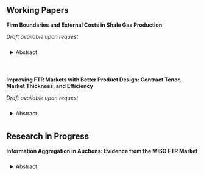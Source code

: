 <!-- ---
title: Research in progress
--- -->


&nbsp;

## Working Papers

__Firm Boundaries and External Costs in Shale Gas Production__

*Draft available upon request*

<details>
<summary style="padding: 10px; border-radius: 5px; cursor: pointer;">Abstract</summary>

> Shale gas production is highly decentralized, complicating efforts to address the local environmental impacts of fracking. Motivated by this, I analyze optimal environmental regulation when firm boundaries are relevant to external costs. I focus on the market for fracking wastewater in Pennsylvania. In this setting, firms transport wastewater long distances by truck to avoid market exchange, exacerbating greenhouse gas emissions, air pollution, and spill risk. Exploiting regulatory data on firms' insourcing and outsourcing decisions, I embed frictions at the firm boundary in an empirical model of wastewater management. I show that augmenting a simple uniform tax on trucking with outsourcing subsidies can reduce social costs by up to 64% of private trucking costs if frictions at the firm boundary are viewed as internalities. Otherwise, a uniform tax is socially optimal, and results in external costs that are 14% lower. My findings highlight two distinct inference problems for a Pigouvian regulator: the problem of inferring transaction costs, and the problem of assessing their welfare-relevance.

</details>


&nbsp;

__Improving FTR Markets with Better Product Design: Contract Tenor, Market Thickness, and Efficiency__

*Draft available upon request*

<details>
<summary style="padding: 10px; border-radius: 5px; cursor: pointer;">Abstract</summary>

> Financial transmission rights (FTRs) are an important class of contracts in decentralized energy markets. This paper explores how market operators' contract design choices affect the efficiency of FTR allocation. With shorter contract tenors, generators and electricity customers can obtain better hedging portfolios for anticipated deliveries. However, short contracts can directly or indirectly reduce market thickness in the FTR auction, leading to welfare losses. In order to understand the significance of this tradeoff I build and estimate a stylized empirical model of the Midcontinent ISO (MISO) FTR allocation mechanism. Relative to a counterfactual with longer contracts, MISO's current contract design reduces welfare losses from congestion risk by $2.4M, or about 1% of total welfare, at firms' estimated risk preferences. However, reduced auction proceeds result in aggregate welfare losses, highlighting the value of careful contract design.

</details>

## Research in Progress

__Information Aggregation in Auctions: Evidence from the MISO FTR Market__

<details>
<summary style="padding: 10px; border-radius: 5px; cursor: pointer;">Abstract</summary>

> The rate at which market prices aggregate information is difficult to characterize analytically in many realistic environments, such as when ex ante asset endowments are heterogeneous, information is distributed asymmetrically, and the number of competing traders is not known in advance. In this paper, I estimate an empirical model of Bayes-Cournot competition to quantify the rate of information aggregation in financial transmission rights (FTR) auctions, which among other purposes are intended to elicit accurate information about future congestion prices in electricity markets. FTR auctions are particularly well suited to this purpose because key primitives such as ex post asset values, agents' types, and asset endowments are directly observable. Moreover, the structured and multi-round nature of FTR auctions results in significant cross-sectional heterogeneity. I discuss the implications of the model estimates for the design of FTR markets.

</details>
